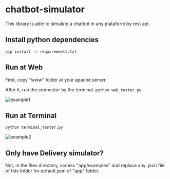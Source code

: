 # chatbot-simulator
This library is able to simulate a chatbot in any plataform by rest api.


## Install python dependencies
`pip install -r requirements.txt`


## Run at Web
First, copy "www" folder at your apache server.

After it, run the connector by the terminal.
`python web_tester.py`

<img alt="example1" src="https://i.imgur.com/eP75lDE.png">

## Run at Terminal
`python terminal_tester.py`

<img alt="example2" src="https://i.imgur.com/Sd9pdxK.png">


## Only have Delivery simulator?
Not, in the files directory, access "app/examples" and replace any .json file of this folder for default.json of "app" folder.
